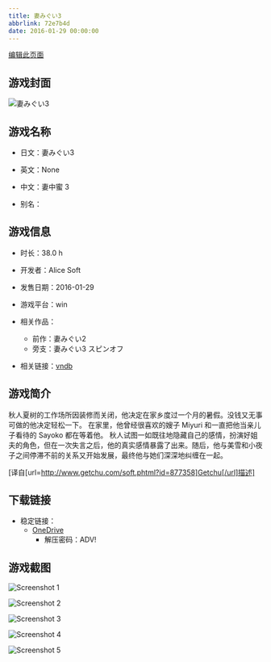 ```yaml
---
title: 妻みぐい3
abbrlink: 72e7b4d
date: 2016-01-29 00:00:00
---
```

[编辑此页面](https://github.com/ACG-3/ADV3-source/blob/main/source/_posts/games/%E5%A6%BB%E3%81%BF%E3%81%90%E3%81%843.md)

## 游戏封面

![妻みぐい3](https://pan.timero.xyz/d/onedrive/img_lib_001/%E5%A6%BB%E3%81%BF%E3%81%90%E3%81%843_cover.avif)


## 游戏名称

- 日文：妻みぐい3
- 英文：None
- 中文：妻中蜜 3

- 别名：


## 游戏信息

- 时长：38.0 h
- 开发者：Alice Soft
- 发售日期：2016-01-29
- 游戏平台：win
- 相关作品：
   - 前作：妻みぐい2
   - 旁支：妻みぐい3 スピンオフ

- 相关链接：[vndb](https://vndb.org/v18486)


## 游戏简介

秋人夏树的工作场所因装修而关闭，他决定在家乡度过一个月的暑假。没钱又无事可做的他决定轻松一下。
在家里，他曾经很喜欢的嫂子 Miyuri 和一直把他当亲儿子看待的 Sayoko 都在等着他。
秋人试图一如既往地隐藏自己的感情，扮演好姐夫的角色，但在一次失言之后，他的真实感情暴露了出来。随后，他与美雪和小夜子之间停滞不前的关系又开始发展，最终他与她们深深地纠缠在一起。

[译自[url=http://www.getchu.com/soft.phtml?id=877358]Getchu[/url]描述]


## 下载链接

- 稳定链接：
    - [OneDrive](https://pan.timero.xyz/onedrive/adv_lib_001/%E5%A6%BB%E3%81%BF%E3%81%90%E3%81%843)
        - 解压密码：ADV!



## 游戏截图


![Screenshot 1](https://pan.timero.xyz/d/onedrive/img_lib_001/%E5%A6%BB%E3%81%BF%E3%81%90%E3%81%843_Screenshot_1.avif)

![Screenshot 2](https://pan.timero.xyz/d/onedrive/img_lib_001/%E5%A6%BB%E3%81%BF%E3%81%90%E3%81%843_Screenshot_2.avif)

![Screenshot 3](https://pan.timero.xyz/d/onedrive/img_lib_001/%E5%A6%BB%E3%81%BF%E3%81%90%E3%81%843_Screenshot_3.avif)

![Screenshot 4](https://pan.timero.xyz/d/onedrive/img_lib_001/%E5%A6%BB%E3%81%BF%E3%81%90%E3%81%843_Screenshot_4.avif)

![Screenshot 5](https://pan.timero.xyz/d/onedrive/img_lib_001/%E5%A6%BB%E3%81%BF%E3%81%90%E3%81%843_Screenshot_5.avif)

